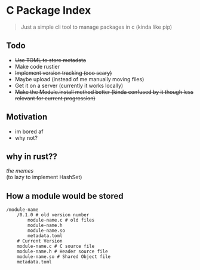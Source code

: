# C Package Index

> Just a simple cli tool to manage packages in c
> (kinda like pip)

## Todo
- ~~Use TOML to store metadata~~
- Make code rustier
- ~~Implement version tracking (ooo scary)~~
- Maybe upload (instead of me manually moving files)
- Get it on a server (currently it works locally)
- ~~Make the Module.install method better (kinda confused by it though less relevant for current progression)~~

## Motivation
- im bored af
- why not?


## why in rust??
*the memes* <br>
(to lazy to implement HashSet) <br>


## How a module would be stored
```
/module-name
    /0.1.0 # old version number
        module-name.c # old files
        module-name.h
        module-name.so
        metadata.toml
    # Current Version
    module-name.c # C source file
    module-name.h # Header source file
    module-name.so # Shared Object file
    metadata.toml
```
    